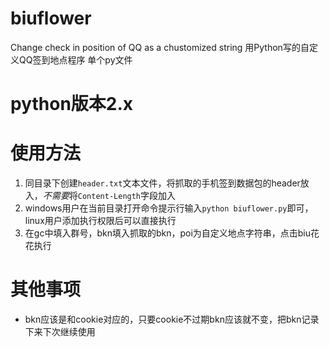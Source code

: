 # biuflower
Change check in position of QQ as a chustomized string
用Python写的自定义QQ签到地点程序
单个py文件
# python版本2.x
# 使用方法
1. 同目录下创建`header.txt`文本文件，将抓取的手机签到数据包的header放入，*不需要*将`Content-Length`字段加入
2. windows用户在当前目录打开命令提示行输入`python biuflower.py`即可，linux用户添加执行权限后可以直接执行
3. 在gc中填入群号，bkn填入抓取的bkn，poi为自定义地点字符串，点击biu花花执行

# 其他事项
- bkn应该是和cookie对应的，只要cookie不过期bkn应该就不变，把bkn记录下来下次继续使用
